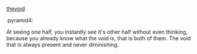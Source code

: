 [thevoid](thevoid)

:pyramid4: 

At seeing one half, you instantly see it's other half without
even thinking, because you already know what the void is,
that is both of them. The void that is always present and
never diminishing.
